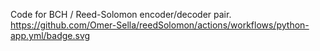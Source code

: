 Code for BCH / Reed-Solomon encoder/decoder pair.
https://github.com/Omer-Sella/reedSolomon/actions/workflows/python-app.yml/badge.svg
